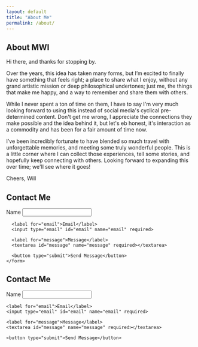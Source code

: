 ```yaml
---
layout: default
title: "About Me"
permalink: /about/
---
```


<section id="about" class="about-contact">
  <div class="about">
    <h1>About MWI</h1>
    <p>Hi there, and thanks for stopping by.</p>
    <p>Over the years, this idea has taken many forms, but I’m excited to finally have something that feels right; a place to share what I enjoy, without any grand artistic mission or deep philosophical undertones; just me, the things that make me happy, and a way to remember and share them with others.</p>
    <p>While I never spent a ton of time on them, I have to say I'm very much looking forward to using this instead of social media's cyclical pre-determined content.  Don't get me wrong, I appreciate the connections they make possible and the idea behind it, but let's eb honest, it's interaction as a commodity and has been for a fair amount of time now.</p>
    <p>I’ve been incredibly fortunate to have blended so much travel with unforgettable memories, and meeting some truly wonderful people.  This is a little corner where I can collect those experiences, tell some stories, and hopefully keep connecting with others.  Looking forward to expanding this over time; we'll see where it goes!</p>
    <p>Cheers, Will</p>
  </div>

  <div class="contact">
    <h2>Contact Me</h2>
    <form action="https://formspree.io/f/xjkyobkn" method="POST">
      <label for="name">Name</label>
      <input type="text" id="name" name="name" required>

      <label for="email">Email</label>
      <input type="email" id="email" name="email" required>

      <label for="message">Message</label>
      <textarea id="message" name="message" required></textarea>

      <button type="submit">Send Message</button>
    </form>
  </div>
</section>

<section id="contact" class="contact-section">
  <h2>Contact Me</h2>
  <form action="https://formspree.io/f/xjkyobkn" method="POST">
    <label for="name">Name</label>
    <input type="text" id="name" name="name" required>

    <label for="email">Email</label>
    <input type="email" id="email" name="email" required>

    <label for="message">Message</label>
    <textarea id="message" name="message" required></textarea>

    <button type="submit">Send Message</button>
  </form>
</section>
